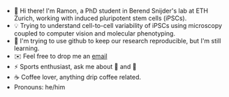 * :lab_coat: Hi there! I'm Ramon, a PhD student in Berend Snijder's lab at ETH Zurich, working with induced pluripotent stem cells (iPSCs).
* :bulb: Trying to understand cell-to-cell variability of iPSCs using microscopy coupled to computer vision and molecular phenotyping.
* 🌱 I'm trying to use github to keep our research reproducible, but I'm still learning. 
* :envelope: Feel free to drop me an [email](mailto:ramonpfaendler@gmail.com)
* ⚡ Sports enthusiast, ask me about :martial_arts_uniform: and 🏒
* ☕ Coffee lover, anything drip coffee related. 
* Pronouns: he/him

<!--
**pfaendler/pfaendler** is a ✨ _special_ ✨ repository because its `README.md` (this file) appears on your GitHub profile.

Here are some ideas to get you started:

- 🔭 I’m currently working on ...
- 🌱 I’m currently learning ...
- 👯 I’m looking to collaborate on ...
- 🤔 I’m looking for help with ...
- 💬 Ask me about ...
- 📫 How to reach me: ...
- 😄 Pronouns: ...
- ⚡ Fun fact: ...
-->
